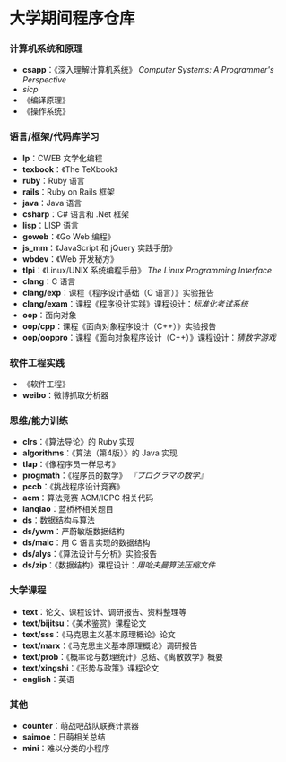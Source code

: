 # 大学期间程序仓库

### 计算机系统和原理

* **csapp**：《深入理解计算机系统》 *Computer Systems: A Programmer's Perspective*
* *sicp*
* 《编译原理》
* 《操作系统》

### 语言/框架/代码库学习

* **lp**：CWEB 文学化编程
* **texbook**：《The TeXbook》
* **ruby**：Ruby 语言
* **rails**：Ruby on Rails 框架
* **java**：Java 语言
* **csharp**：C# 语言和 .Net 框架
* **lisp**：LISP 语言
* **goweb**：《Go Web 编程》
* **js_mm**：《JavaScript 和 jQuery 实践手册》
* **wbdev**：《Web 开发秘方》
* **tlpi**：《Linux/UNIX 系统编程手册》 *The Linux Programming Interface*
* **clang**：C 语言
* **clang/exp**：课程《程序设计基础（C 语言）》实验报告
* **clang/exam**：课程《程序设计实践》课程设计：*标准化考试系统*
* **oop**：面向对象
* **oop/cpp**：课程《面向对象程序设计（C++）》实验报告
* **oop/ooppro**：课程《面向对象程序设计（C++）》课程设计：*猜数字游戏*

### 软件工程实践

* 《软件工程》
* **weibo**：微博抓取分析器

### 思维/能力训练

* **clrs**：《算法导论》的 Ruby 实现
* **algorithms**：《算法（第4版）》的 Java 实现
* **tlap**：《像程序员一样思考》
* **progmath**：《程序员的数学》 *『プログラマの数学』*
* **pccb**：《挑战程序设计竞赛》
* **acm**：算法竞赛 ACM/ICPC 相关代码
* **lanqiao**：蓝桥杯相关题目
* **ds**：数据结构与算法
* **ds/ywm**：严蔚敏版数据结构
* **ds/maic**：用 C 语言实现的数据结构
* **ds/alys**：《算法设计与分析》实验报告
* **ds/zip**：《数据结构》课程设计：*用哈夫曼算法压缩文件*

### 大学课程

* **text**：论文、课程设计、调研报告、资料整理等
* **text/bijitsu**：《美术鉴赏》课程论文
* **text/sss**：《马克思主义基本原理概论》论文
* **text/marx**：《马克思主义基本原理概论》调研报告
* **text/prob**：《概率论与数理统计》总结、《离散数学》概要
* **text/xingshi**：《形势与政策》课程论文
* **english**：英语

### 其他

* **counter**：萌战吧战队联赛计票器
* **saimoe**：日萌相关总结
* **mini**：难以分类的小程序
